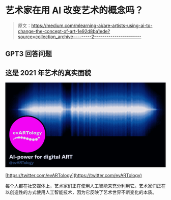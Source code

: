 # 艺术家在用 AI 改变艺术的概念吗？

> 原文：<https://medium.com/mlearning-ai/are-artists-using-ai-to-change-the-concept-of-art-1e92d8ba1ede?source=collection_archive---------2----------------------->

## GPT3 回答问题

## 这是 2021 年艺术的真实面貌

![](img/09f1051a849868d960c1a046da768924.png)

[https://twitter.com/evARTology](https://twitter.com/evARTology)

每个人都在社交媒体上，艺术家们正在使用人工智能来充分利用它。艺术家们正在以创造性的方式使用人工智能技术，因为它反映了艺术世界不断变化的本质。